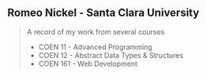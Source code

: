 ## Romeo Nickel - Santa Clara University
> A record of my work from several courses 
>
> * COEN 11 - Advanced Programming 
> * COEN 12 - Abstract Data Types & Structures
> * COEN 161 - Web Development
